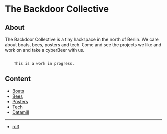# The Backdoor Collective

## About
The Backdoor Collective is a tiny hackspace in the north of Berlin.
We care about boats, bees, posters and tech.
Come and see the projects we like and work on and 
take a cyberBeer with us.

```note::

    This is a work in progress.
```

## Content
* [Boats](boats.md)
* [Bees](bees.md)
* [Posters](posters.md)
* [Tech](tech.md)
* [Datamill](datamill.md)

---

* [rc3](rc3.md)
